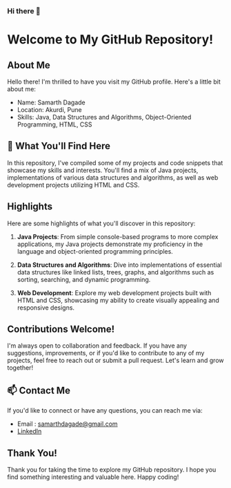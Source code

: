 ### Hi there 👋

<!--
**Samadagade/Samadagade** is a ✨ _special_ ✨ repository because its `README.md` (this file) appears on your GitHub profile.

Here are some ideas to get you started:

- 🔭 I’m currently working on ...
- 🌱 I’m currently learning ...
- 👯 I’m looking to collaborate on ...
- 🤔 I’m looking for help with ...
- 💬 Ask me about ...
- 📫 How to reach me: ...
- 😄 Pronouns: ...
- ⚡ Fun fact: ...
-->

# Welcome to My GitHub Repository!

## About Me
Hello there! I'm thrilled to have you visit my GitHub profile. Here's a little bit about me:

- Name: Samarth Dagade
- Location: Akurdi, Pune
- Skills: Java, Data Structures and Algorithms, Object-Oriented Programming, HTML, CSS

## 🔭 What You'll Find Here
In this repository, I've compiled some of my projects and code snippets that showcase my skills and interests. You'll find a mix of Java projects, implementations of various data structures and algorithms, as well as web development projects utilizing HTML and CSS.

## Highlights
Here are some highlights of what you'll discover in this repository:

1. **Java Projects**: From simple console-based programs to more complex applications, my Java projects demonstrate my proficiency in the language and object-oriented programming principles.

2. **Data Structures and Algorithms**: Dive into implementations of essential data structures like linked lists, trees, graphs, and algorithms such as sorting, searching, and dynamic programming.

3. **Web Development**: Explore my web development projects built with HTML and CSS, showcasing my ability to create visually appealing and responsive designs.

## Contributions Welcome!
I'm always open to collaboration and feedback. If you have any suggestions, improvements, or if you'd like to contribute to any of my projects, feel free to reach out or submit a pull request. Let's learn and grow together!

## 📫 Contact Me
If you'd like to connect or have any questions, you can reach me via:

- Email    : samarthdagade@gmail.com
- [LinkedIn](https://www.linkedin.com/in/samarth-dagade/)

## Thank You!
Thank you for taking the time to explore my GitHub repository. 
I hope you find something interesting and valuable here. 
Happy coding!

